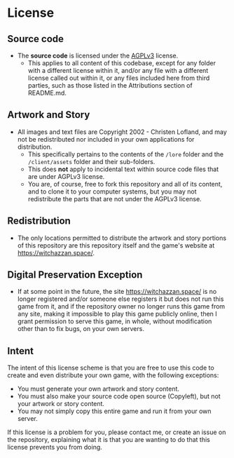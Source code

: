 # License

## Source code

- The **source code** is licensed under the [AGPLv3](https://opensource.org/licenses/AGPL-3.0) license.
    - This applies to all content of this codebase, except for any folder with a different license within it, and/or any file with a different license called out within it, or any files included here from third parties, such as those listed in the Attributions section of README.md.

## Artwork and Story
- All images and text files are Copyright 2002 - Christen Lofland, and may not be redistributed nor included in your own applications for distribution.
    - This specifically pertains to the contents of the `/lore` folder and the `/client/assets` folder and their sub-folders.
    - This does **not** apply to incidental text within source code files that are under AGPLv3 license.
    - You are, of course, free to fork this repository and all of its content, and to clone it to your computer systems, but you may not redistribute the parts that are not under the AGPLv3 license.

## Redistribution

- The only locations permitted to distribute the artwork and story portions of this repository are this repository itself and the game's website at https://witchazzan.space/.

## Digital Preservation Exception

- If at some point in the future, the site https://witchazzan.space/ is no longer registered and/or someone else registers it but does not run this game from it, and if the repository owner no longer runs this game from any site, making it impossible to play this game publicly online, then I grant permission to serve this game, in whole, without modification other than to fix bugs, on your own servers.

## Intent

The intent of this license scheme is that you are free to use this code to create and even distribute your own game, with the following exceptions:
- You must generate your own artwork and story content.
- You must also make your source code open source (Copyleft), but not your artwork or story content.
- You may not simply copy this entire game and run it from your own server.

If this license is a problem for you, please contact me, or create an issue on the repository, explaining what it is that you are wanting to do that this license prevents you from doing.
